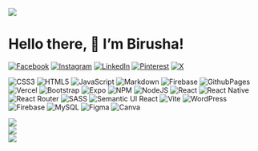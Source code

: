 [![](https://visitcount.itsvg.in/api?id=BirushaNdegeya&icon=5&color=3)](https://visitcount.itsvg.in)

# Hello there, 👋 I’m Birusha!

[![Facebook](https://img.shields.io/badge/Facebook-%231877F2.svg?logo=Facebook&logoColor=white)](https://facebook.com/BirushaNdegeyaEspoir) [![Instagram](https://img.shields.io/badge/Instagram-%23E4405F.svg?logo=Instagram&logoColor=white)](https://instagram.com/BirushaNdegeya) [![LinkedIn](https://img.shields.io/badge/LinkedIn-%230077B5.svg?logo=linkedin&logoColor=white)](https://www.linkedin.com/in/birusha-ndegeya-243b032a9) [![Pinterest](https://img.shields.io/badge/Pinterest-%23E60023.svg?logo=Pinterest&logoColor=white)](https://pinterest.com/BirushaNdegeya) [![X](https://img.shields.io/badge/X-black.svg?logo=X&logoColor=white)](https://twitter.com/BNdegeya62741) 

![CSS3](https://img.shields.io/badge/css3-%231572B6.svg?style=for-the-badge&logo=css3&logoColor=white) ![HTML5](https://img.shields.io/badge/html5-%23E34F26.svg?style=for-the-badge&logo=html5&logoColor=white) ![JavaScript](https://img.shields.io/badge/javascript-%23323330.svg?style=for-the-badge&logo=javascript&logoColor=%23F7DF1E) ![Markdown](https://img.shields.io/badge/markdown-%23000000.svg?style=for-the-badge&logo=markdown&logoColor=white) ![Firebase](https://img.shields.io/badge/firebase-%23039BE5.svg?style=for-the-badge&logo=firebase) ![GithubPages](https://img.shields.io/badge/github%20pages-121013?style=for-the-badge&logo=github&logoColor=white) ![Vercel](https://img.shields.io/badge/vercel-%23000000.svg?style=for-the-badge&logo=vercel&logoColor=white) ![Bootstrap](https://img.shields.io/badge/bootstrap-%238511FA.svg?style=for-the-badge&logo=bootstrap&logoColor=white) ![Expo](https://img.shields.io/badge/expo-1C1E24?style=for-the-badge&logo=expo&logoColor=#D04A37) ![NPM](https://img.shields.io/badge/NPM-%23CB3837.svg?style=for-the-badge&logo=npm&logoColor=white) ![NodeJS](https://img.shields.io/badge/node.js-6DA55F?style=for-the-badge&logo=node.js&logoColor=white) ![React](https://img.shields.io/badge/react-%2320232a.svg?style=for-the-badge&logo=react&logoColor=%2361DAFB) ![React Native](https://img.shields.io/badge/react_native-%2320232a.svg?style=for-the-badge&logo=react&logoColor=%2361DAFB) ![React Router](https://img.shields.io/badge/React_Router-CA4245?style=for-the-badge&logo=react-router&logoColor=white) ![SASS](https://img.shields.io/badge/SASS-hotpink.svg?style=for-the-badge&logo=SASS&logoColor=white) ![Semantic UI React](https://img.shields.io/badge/Semantic%20UI%20React-%2335BDB2.svg?style=for-the-badge&logo=SemanticUIReact&logoColor=white) ![Vite](https://img.shields.io/badge/vite-%23646CFF.svg?style=for-the-badge&logo=vite&logoColor=white) ![WordPress](https://img.shields.io/badge/WordPress-%23117AC9.svg?style=for-the-badge&logo=WordPress&logoColor=white) ![Firebase](https://img.shields.io/badge/Firebase-039BE5?style=for-the-badge&logo=Firebase&logoColor=white) ![MySQL](https://img.shields.io/badge/mysql-%2300000f.svg?style=for-the-badge&logo=mysql&logoColor=white) ![Figma](https://img.shields.io/badge/figma-%23F24E1E.svg?style=for-the-badge&logo=figma&logoColor=white) ![Canva](https://img.shields.io/badge/Canva-%2300C4CC.svg?style=for-the-badge&logo=Canva&logoColor=white)

![](https://github-readme-stats.vercel.app/api?username=BirushaNdegeya&theme=prussian&hide_border=false&include_all_commits=false&count_private=false)<br/>
![](https://github-readme-streak-stats.herokuapp.com/?user=BirushaNdegeya&theme=prussian&hide_border=false)<br/>
![](https://github-readme-stats.vercel.app/api/top-langs/?username=BirushaNdegeya&theme=prussian&hide_border=false&include_all_commits=false&count_private=false&layout=compact)
